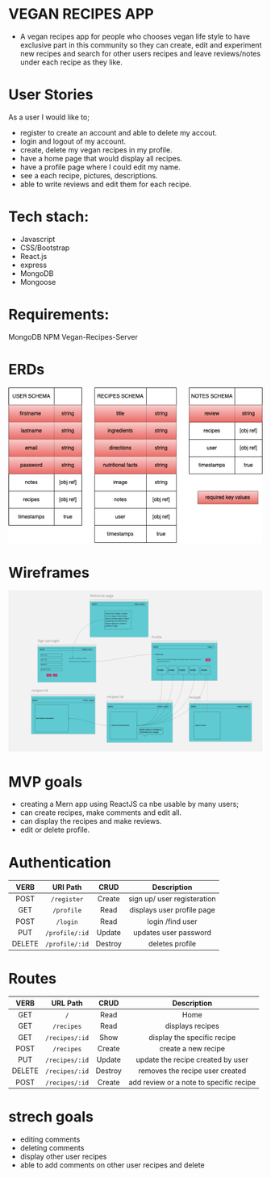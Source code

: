 # VEGAN RECIPES APP
- A vegan recipes app for people who chooses vegan life style to have exclusive part in this community so they can create, edit and experiment new recipes and search for other users recipes and leave reviews/notes under each recipe as they like.

# User Stories
As a user I would like to; 
- register to create an account and able to delete my accout.
- login and logout of my account.
- create, delete my vegan recipes in my profile.
- have a home page that would display all recipes.
- have a profile page where I could edit my name.
- see a each recipe, pictures, descriptions.
- able to write reviews and edit them for each recipe.

# Tech stach:
- Javascript
- CSS/Bootstrap
- React.js
- express
- MongoDB
- Mongoose

# Requirements:
MongoDB
NPM
Vegan-Recipes-Server

# ERDs 
![Wireframes](public/wireframes/userschema.png)

# Wireframes
![Wireframes](public/wireframes/wireframe.png)

# MVP goals
- creating a Mern app using ReactJS ca nbe usable by many users;
- can create recipes, make comments and edit all.
- can display the recipes and make reviews.
- edit or delete profile.


# Authentication
| VERB   | URI Path                    | CRUD            | Description                             |
| :----: | :-------------------------: | :-------------: | :-------------------------------------: |
| POST   | `/register`                 | Create          | sign up/ user registeration             |
| GET    | `/profile`                  | Read            | displays user profile page              |
| POST   | `/login`                    | Read            | login /find user                        |
| PUT    | `/profile/:id`              | Update          | updates user password                   |
| DELETE | `/profile/:id`              | Destroy         | deletes profile                         |

# Routes
| VERB   | URL Path                    | CRUD           | Description                              |
| :----: | :-------------------------: | :------------: | :--------------------------------------: |
| GET    | `/`                         | Read           | Home | Layout                            |
| GET    | `/recipes`                  | Read           | displays recipes                         |
| GET    | `/recipes/:id`              | Show           | display the specific recipe              |
| POST   | `/recipes`                  | Create         | create a new recipe                      |
| PUT    | `/recipes/:id`              | Update         | update the recipe created by user        |
| DELETE | `/recipes/:id`              | Destroy        | removes the recipe user created          |
| POST   | `/recipes/:id`              | Create         | add review or a note to specific recipe  |

# strech goals
- editing comments 
- deleting comments
- display other user recipes
- able to add comments on other user recipes and delete
